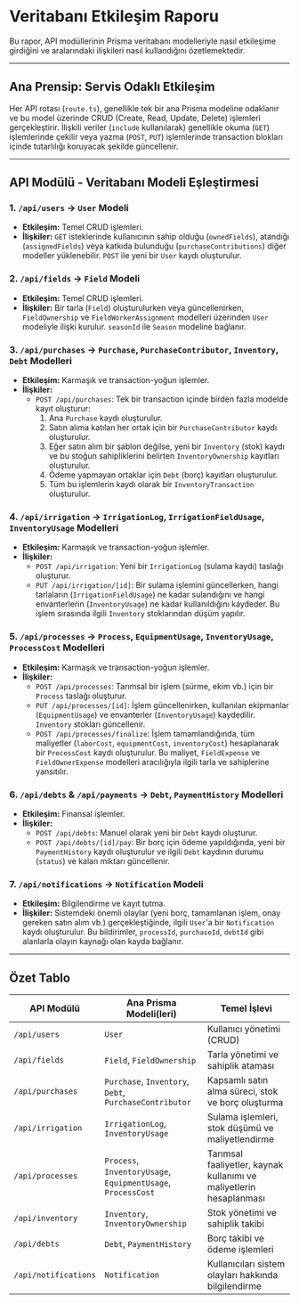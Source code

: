 # Veritabanı Etkileşim Raporu

Bu rapor, API modüllerinin Prisma veritabanı modelleriyle nasıl etkileşime girdiğini ve aralarındaki ilişkileri nasıl kullandığını özetlemektedir.

---

## Ana Prensip: Servis Odaklı Etkileşim

Her API rotası (`route.ts`), genellikle tek bir ana Prisma modeline odaklanır ve bu model üzerinde CRUD (Create, Read, Update, Delete) işlemleri gerçekleştirir. İlişkili veriler (`include` kullanılarak) genellikle okuma (`GET`) işlemlerinde çekilir veya yazma (`POST`, `PUT`) işlemlerinde transaction blokları içinde tutarlılığı koruyacak şekilde güncellenir.

---

## API Modülü - Veritabanı Modeli Eşleştirmesi

### 1. `/api/users` -> `User` Modeli

-   **Etkileşim:** Temel CRUD işlemleri.
-   **İlişkiler:** `GET` isteklerinde kullanıcının sahip olduğu (`ownedFields`), atandığı (`assignedFields`) veya katkıda bulunduğu (`purchaseContributions`) diğer modeller yüklenebilir. `POST` ile yeni bir `User` kaydı oluşturulur.

### 2. `/api/fields` -> `Field` Modeli

-   **Etkileşim:** Temel CRUD işlemleri.
-   **İlişkiler:** Bir tarla (`Field`) oluşturulurken veya güncellenirken, `FieldOwnership` ve `FieldWorkerAssignment` modelleri üzerinden `User` modeliyle ilişki kurulur. `seasonId` ile `Season` modeline bağlanır.

### 3. `/api/purchases` -> `Purchase`, `PurchaseContributor`, `Inventory`, `Debt` Modelleri

-   **Etkileşim:** Karmaşık ve transaction-yoğun işlemler.
-   **İlişkiler:**
    -   `POST /api/purchases`: Tek bir transaction içinde birden fazla modelde kayıt oluşturur:
        1.  Ana `Purchase` kaydı oluşturulur.
        2.  Satın alıma katılan her ortak için bir `PurchaseContributor` kaydı oluşturulur.
        3.  Eğer satın alım bir şablon değilse, yeni bir `Inventory` (stok) kaydı ve bu stoğun sahipliklerini belirten `InventoryOwnership` kayıtları oluşturulur.
        4.  Ödeme yapmayan ortaklar için `Debt` (borç) kayıtları oluşturulur.
        5.  Tüm bu işlemlerin kaydı olarak bir `InventoryTransaction` oluşturulur.

### 4. `/api/irrigation` -> `IrrigationLog`, `IrrigationFieldUsage`, `InventoryUsage` Modelleri

-   **Etkileşim:** Karmaşık ve transaction-yoğun işlemler.
-   **İlişkiler:**
    -   `POST /api/irrigation`: Yeni bir `IrrigationLog` (sulama kaydı) taslağı oluşturur.
    -   `PUT /api/irrigation/[id]`: Bir sulama işlemini güncellerken, hangi tarlaların (`IrrigationFieldUsage`) ne kadar sulandığını ve hangi envanterlerin (`InventoryUsage`) ne kadar kullanıldığını kaydeder. Bu işlem sırasında ilgili `Inventory` stoklarından düşüm yapılır.

### 5. `/api/processes` -> `Process`, `EquipmentUsage`, `InventoryUsage`, `ProcessCost` Modelleri

-   **Etkileşim:** Karmaşık ve transaction-yoğun işlemler.
-   **İlişkiler:**
    -   `POST /api/processes`: Tarımsal bir işlem (sürme, ekim vb.) için bir `Process` taslağı oluşturur.
    -   `PUT /api/processes/[id]`: İşlem güncellenirken, kullanılan ekipmanlar (`EquipmentUsage`) ve envanterler (`InventoryUsage`) kaydedilir. `Inventory` stokları güncellenir.
    -   `POST /api/processes/finalize`: İşlem tamamlandığında, tüm maliyetler (`laborCost`, `equipmentCost`, `inventoryCost`) hesaplanarak bir `ProcessCost` kaydı oluşturulur. Bu maliyet, `FieldExpense` ve `FieldOwnerExpense` modelleri aracılığıyla ilgili tarla ve sahiplerine yansıtılır.

### 6. `/api/debts` & `/api/payments` -> `Debt`, `PaymentHistory` Modelleri

-   **Etkileşim:** Finansal işlemler.
-   **İlişkiler:**
    -   `POST /api/debts`: Manuel olarak yeni bir `Debt` kaydı oluşturur.
    -   `POST /api/debts/[id]/pay`: Bir borç için ödeme yapıldığında, yeni bir `PaymentHistory` kaydı oluşturulur ve ilgili `Debt` kaydının durumu (`status`) ve kalan miktarı güncellenir.

### 7. `/api/notifications` -> `Notification` Modeli

-   **Etkileşim:** Bilgilendirme ve kayıt tutma.
-   **İlişkiler:** Sistemdeki önemli olaylar (yeni borç, tamamlanan işlem, onay gereken satın alım vb.) gerçekleştiğinde, ilgili `User`'a bir `Notification` kaydı oluşturulur. Bu bildirimler, `processId`, `purchaseId`, `debtId` gibi alanlarla olayın kaynağı olan kayda bağlanır.

---

## Özet Tablo

| API Modülü          | Ana Prisma Modeli(leri)                                     | Temel İşlevi                                                                 |
| ------------------- | ----------------------------------------------------------- | ---------------------------------------------------------------------------- |
| `/api/users`        | `User`                                                      | Kullanıcı yönetimi (CRUD)                                                    |
| `/api/fields`       | `Field`, `FieldOwnership`                                   | Tarla yönetimi ve sahiplik ataması                                           |
| `/api/purchases`    | `Purchase`, `Inventory`, `Debt`, `PurchaseContributor`      | Kapsamlı satın alma süreci, stok ve borç oluşturma                           |
| `/api/irrigation`   | `IrrigationLog`, `InventoryUsage`                           | Sulama işlemleri, stok düşümü ve maliyetlendirme                             |
| `/api/processes`    | `Process`, `InventoryUsage`, `EquipmentUsage`, `ProcessCost` | Tarımsal faaliyetler, kaynak kullanımı ve maliyetlerin hesaplanması          |
| `/api/inventory`    | `Inventory`, `InventoryOwnership`                           | Stok yönetimi ve sahiplik takibi                                             |
| `/api/debts`        | `Debt`, `PaymentHistory`                                    | Borç takibi ve ödeme işlemleri                                               |
| `/api/notifications`| `Notification`                                              | Kullanıcıları sistem olayları hakkında bilgilendirme                         |
